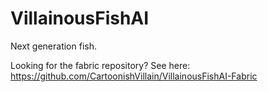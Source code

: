 # VillainousFishAI
Next generation fish.

Looking for the fabric repository? See here: https://github.com/CartoonishVillain/VillainousFishAI-Fabric
